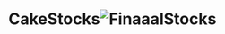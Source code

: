 # CakeStocks![FinaaalStocks](https://user-images.githubusercontent.com/13138647/193402071-0ec198f7-1bfd-4de8-9be2-301b925bd447.PNG)
